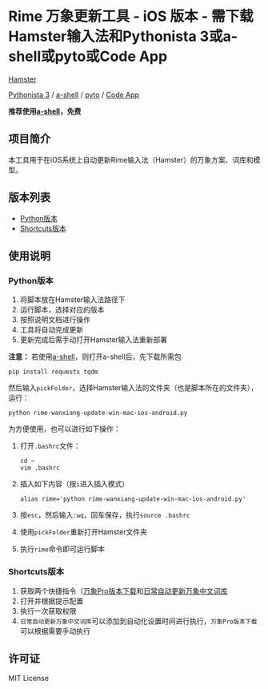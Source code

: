 # Rime 万象更新工具 - iOS 版本 - 需下载Hamster输入法和Pythonista 3或a-shell或pyto或Code App

[Hamster](https://apps.apple.com/us/app/%E4%BB%93%E8%BE%93%E5%85%A5%E6%B3%95/id6446617683)

[Pythonista 3](https://apps.apple.com/us/app/pythonista-3/id1085978097) / [a-shell](https://apps.apple.com/us/app/a-shell/id1473805438) / [pyto](https://apps.apple.com/us/app/pyto-ide/id1436650069) / [Code App](https://apps.apple.com/us/app/code-app/id1512938504)

**推荐使用[a-shell](https://apps.apple.com/us/app/a-shell/id1473805438)，免费**

## 项目简介

本工具用于在iOS系统上自动更新Rime输入法（Hamster）的万象方案、词库和模型。

## 版本列表

- [Python版本](../Python-全平台版本/README.md)
- [Shortcuts版本](./Shortcuts/README.md)

## 使用说明

### Python版本

1. 将脚本放在Hamster输入法路径下
2. 运行脚本，选择对应的版本
3. 按照说明文档进行操作
4. 工具将自动完成更新
5. 更新完成后需手动打开Hamster输入法重新部署

**注意：**
若使用[a-shell](https://apps.apple.com/us/app/a-shell/id1473805438)，则打开a-shell后，先下载所需包

```shell
pip install requests tqdm
```

然后输入`pickFolder`，选择Hamster输入法的文件夹（也是脚本所在的文件夹），运行：

```shell
python rime-wanxiang-update-win-mac-ios-android.py
```

为方便使用，也可以进行如下操作：

1. 打开`.bashrc`文件：

    ```shell
    cd ~
    vim .bashrc
    ```

2. 插入如下内容（按`i`进入插入模式）

    ```shell
    alias rime='python rime-wanxiang-update-win-mac-ios-android.py'
    ```

3. 按`esc`，然后输入`:wq`，回车保存，执行`source .bashrc`
4. 使用`pickFolder`重新打开Hamster文件夹
5. 执行`rime`命令即可运行脚本

### Shortcuts版本

1. 获取两个快捷指令（[万象Pro版本下载](https://www.icloud.com/shortcuts/bef52137feac488fa4d5df18ebad99b6)和[日常自动更新万象中文词库](https://www.icloud.com/shortcuts/848c22b3de9a4affa7756ba2f2e2a5ab)
2. 打开并根据提示配置
3. 执行一次获取权限
4. `日常自动更新万象中文词库`可以添加到自动化设置时间进行执行，`万象Pro版本下载`可以根据需要手动执行

## 许可证

MIT License
